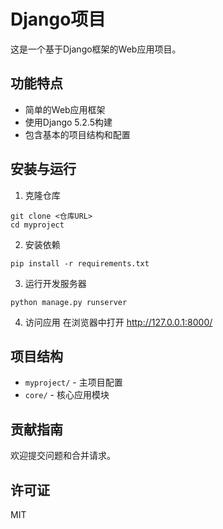 # Django项目

这是一个基于Django框架的Web应用项目。

## 功能特点

- 简单的Web应用框架
- 使用Django 5.2.5构建
- 包含基本的项目结构和配置

## 安装与运行

1. 克隆仓库
```
git clone <仓库URL>
cd myproject
```

2. 安装依赖
```
pip install -r requirements.txt
```

3. 运行开发服务器
```
python manage.py runserver
```

4. 访问应用
在浏览器中打开 http://127.0.0.1:8000/

## 项目结构

- `myproject/` - 主项目配置
- `core/` - 核心应用模块

## 贡献指南

欢迎提交问题和合并请求。

## 许可证

MIT